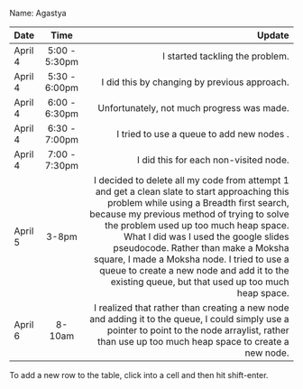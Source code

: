Name: Agastya

| Date    |       Time       |                                                                                                                                                                                                                                                                                                                                                                                                                                                            Update |
|:--------|:----------------:|------------------------------------------------------------------------------------------------------------------------------------------------------------------------------------------------------------------------------------------------------------------------------------------------------------------------------------------------------------------------------------------------------------------------------------------------------------------:|
| April 4 |  5:00 - 5:30pm   |                                                                                                                                                                                                                                                                                                                                                                                                                                   I started tackling the problem. |
| April 4 |  5:30 - 6:00pm   |                                                                                                                                                                                                                                                                                                                                                                                                                      I did this by changing by previous approach. |
| April 4 |  6:00 - 6:30pm   |                                                                                                                                                                                                                                                                                                                                                                                                                        Unfortunately, not much progress was made. |
| April 4 |  6:30 - 7:00pm   |                                                                                                                                                                                                                                                                                                                                                                                                                         I tried to use a queue to add new nodes . |
| April 4 | 7:00  - 7:30pm |                                                                                                                                                                                                                                                                                                                                                                                                                            I did this for each non-visited node.  |
| April 5 |      3-8pm       | I decided to delete all my code from attempt 1 and get a clean slate to start approaching this problem while using a Breadth first search, because my previous method of trying to solve the problem used up too much heap space. What I did was I used the google slides pseudocode. Rather than make a Moksha square, I made a Moksha node. I tried to use a queue to create a new node and add it to the existing queue, but that used up too much heap space. |
| April 6 |      8-10am      |                                                                                                                                                                                                                                                             I realized that rather than creating a new node and adding it to the queue, I could simply use a pointer to point to the node arraylist, rather than use up too much heap space to create a new node. |


To add a new row to the table, click into a cell and then hit shift-enter.